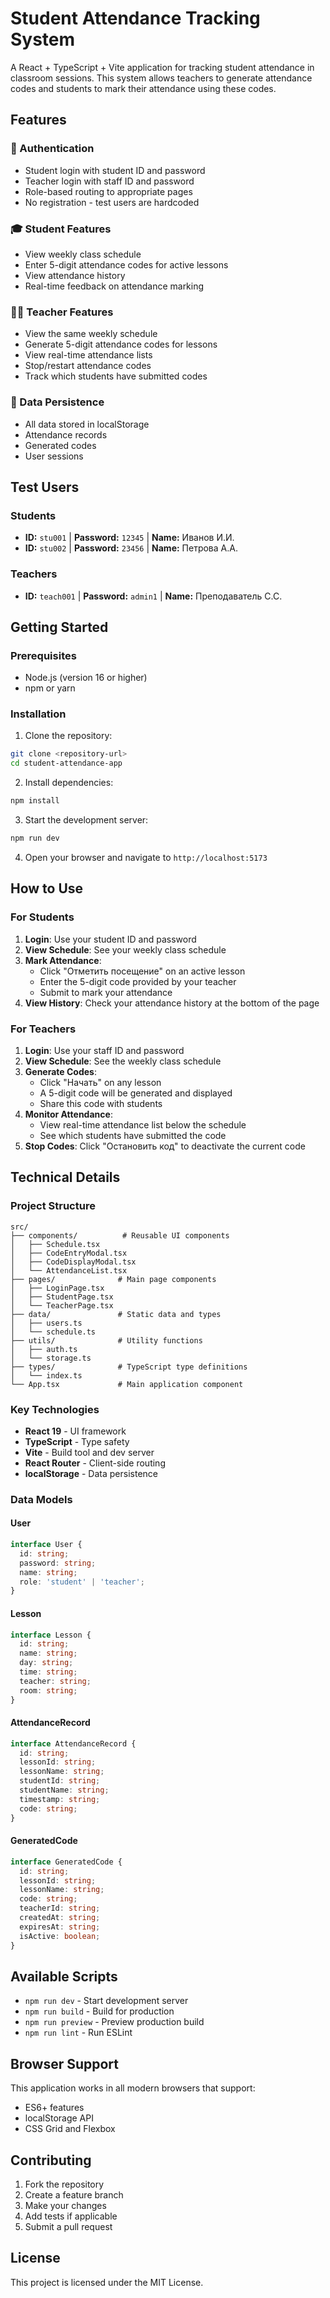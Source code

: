 # Student Attendance Tracking System

A React + TypeScript + Vite application for tracking student attendance in classroom sessions. This system allows teachers to generate attendance codes and students to mark their attendance using these codes.

## Features

### 🔐 Authentication
- Student login with student ID and password
- Teacher login with staff ID and password
- Role-based routing to appropriate pages
- No registration - test users are hardcoded

### 🎓 Student Features
- View weekly class schedule
- Enter 5-digit attendance codes for active lessons
- View attendance history
- Real-time feedback on attendance marking

### 🧑‍🏫 Teacher Features
- View the same weekly schedule
- Generate 5-digit attendance codes for lessons
- View real-time attendance lists
- Stop/restart attendance codes
- Track which students have submitted codes

### 💾 Data Persistence
- All data stored in localStorage
- Attendance records
- Generated codes
- User sessions

## Test Users

### Students
- **ID:** `stu001` | **Password:** `12345` | **Name:** Иванов И.И.
- **ID:** `stu002` | **Password:** `23456` | **Name:** Петрова А.А.

### Teachers
- **ID:** `teach001` | **Password:** `admin1` | **Name:** Преподаватель С.С.

## Getting Started

### Prerequisites
- Node.js (version 16 or higher)
- npm or yarn

### Installation

1. Clone the repository:
```bash
git clone <repository-url>
cd student-attendance-app
```

2. Install dependencies:
```bash
npm install
```

3. Start the development server:
```bash
npm run dev
```

4. Open your browser and navigate to `http://localhost:5173`

## How to Use

### For Students

1. **Login**: Use your student ID and password
2. **View Schedule**: See your weekly class schedule
3. **Mark Attendance**: 
   - Click "Отметить посещение" on an active lesson
   - Enter the 5-digit code provided by your teacher
   - Submit to mark your attendance
4. **View History**: Check your attendance history at the bottom of the page

### For Teachers

1. **Login**: Use your staff ID and password
2. **View Schedule**: See the weekly class schedule
3. **Generate Codes**:
   - Click "Начать" on any lesson
   - A 5-digit code will be generated and displayed
   - Share this code with students
4. **Monitor Attendance**: 
   - View real-time attendance list below the schedule
   - See which students have submitted the code
5. **Stop Codes**: Click "Остановить код" to deactivate the current code

## Technical Details

### Project Structure
```
src/
├── components/          # Reusable UI components
│   ├── Schedule.tsx
│   ├── CodeEntryModal.tsx
│   ├── CodeDisplayModal.tsx
│   └── AttendanceList.tsx
├── pages/              # Main page components
│   ├── LoginPage.tsx
│   ├── StudentPage.tsx
│   └── TeacherPage.tsx
├── data/               # Static data and types
│   ├── users.ts
│   └── schedule.ts
├── utils/              # Utility functions
│   ├── auth.ts
│   └── storage.ts
├── types/              # TypeScript type definitions
│   └── index.ts
└── App.tsx             # Main application component
```

### Key Technologies
- **React 19** - UI framework
- **TypeScript** - Type safety
- **Vite** - Build tool and dev server
- **React Router** - Client-side routing
- **localStorage** - Data persistence

### Data Models

#### User
```typescript
interface User {
  id: string;
  password: string;
  name: string;
  role: 'student' | 'teacher';
}
```

#### Lesson
```typescript
interface Lesson {
  id: string;
  name: string;
  day: string;
  time: string;
  teacher: string;
  room: string;
}
```

#### AttendanceRecord
```typescript
interface AttendanceRecord {
  id: string;
  lessonId: string;
  lessonName: string;
  studentId: string;
  studentName: string;
  timestamp: string;
  code: string;
}
```

#### GeneratedCode
```typescript
interface GeneratedCode {
  id: string;
  lessonId: string;
  lessonName: string;
  code: string;
  teacherId: string;
  createdAt: string;
  expiresAt: string;
  isActive: boolean;
}
```

## Available Scripts

- `npm run dev` - Start development server
- `npm run build` - Build for production
- `npm run preview` - Preview production build
- `npm run lint` - Run ESLint

## Browser Support

This application works in all modern browsers that support:
- ES6+ features
- localStorage API
- CSS Grid and Flexbox

## Contributing

1. Fork the repository
2. Create a feature branch
3. Make your changes
4. Add tests if applicable
5. Submit a pull request

## License

This project is licensed under the MIT License.
